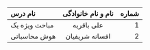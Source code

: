 | نام درس  | نام و نام خانوادگی  | شماره |
| :------------ |:---------------:| -----:|
| مباحث ویژه یک      | علی باقریه | 1 |
| هوش محاسباتی      | افسانه شریفیان | 2 |
